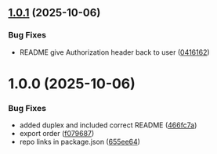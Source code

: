 ## [1.0.1](https://github.com/SourceRegistry/node-opa/compare/v1.0.0...v1.0.1) (2025-10-06)


### Bug Fixes

* README give Authorization header back to user ([0416162](https://github.com/SourceRegistry/node-opa/commit/0416162e7f55895369d552f72b8aaa29e64f119a))

# 1.0.0 (2025-10-06)


### Bug Fixes

* added duplex and included correct README ([466fc7a](https://github.com/SourceRegistry/node-opa/commit/466fc7a1a81377d07f5ff210d1984058cacc456e))
* export order ([f079687](https://github.com/SourceRegistry/node-opa/commit/f07968713c03bdd2a4233ad7346a5a486e053b10))
* repo links in package.json ([655ee64](https://github.com/SourceRegistry/node-opa/commit/655ee64d615668a26e05716d66ff6b9991106845))
